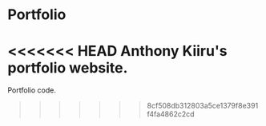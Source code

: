 # Portfolio
<<<<<<< HEAD
Anthony Kiiru's portfolio website.
=======
Portfolio code.
>>>>>>> 8cf508db312803a5ce1379f8e391f4fa4862c2cd
